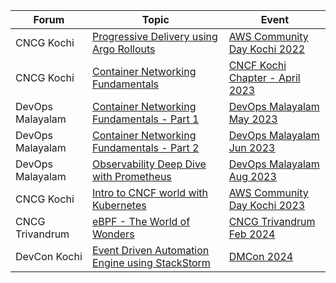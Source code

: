 

| Forum | Topic | Event 
|-------|------|------
| CNCG Kochi| [Progressive Delivery using Argo Rollouts](./acd-kochi-29oct2022/README.md) | [AWS Community Day Kochi 2022](https://www.linkedin.com/feed/update/urn:li:activity:6974982774931808256/)
| CNCG Kochi| [Container Networking Fundamentals](./cncf-kochi-29apr2023/README.md) | [CNCF Kochi Chapter - April 2023](https://community.cncf.io/events/details/cncf-kochi-presents-container-networking-fundamentals/)
| DevOps Malayalam|[Container Networking Fundamentals - Part 1 ](./devops-malayalam-25may2023/README.md) | [DevOps Malayalam May 2023](https://devopsmalayalam.io/course/container-networking/)
| DevOps Malayalam|[Container Networking Fundamentals - Part 2 ](./devops-malayalam-08jum2023/README.md) | [DevOps Malayalam Jun 2023](https://devopsmalayalam.io/course/container-networking-part-2/)
| DevOps Malayalam|[Observability Deep Dive with Prometheus](./devops-malayalam-19aug2023/README.md) | [DevOps Malayalam Aug 2023](https://devopsmalayalam.io/meetup-devops/)
| CNCG Kochi |[Intro to CNCF world with Kubernetes](./acd-kochi-16dec2023/README.md) | [AWS Community Day Kochi 2023](https://www.linkedin.com/posts/awsugkochi_acdkochi23-t03-w01-introduction-to-the-activity-7144891671057424384-0vpq/)
| CNCG Trivandrum | [eBPF - The World of Wonders](./cncf-trivandrum-23feb2024/README.md) | [CNCG Trivandrum Feb 2024](https://community.cncf.io/events/details/cncf-cloud-native-trivandrum-presents-dive-deep-into-gitops-amp-ebpf-a-cloud-native-gathering-in-trivandrum/)
| DevCon Kochi | [Event Driven Automation Engine using StackStorm](./dmcon-kochi-27july2024/README.md) | [DMCon 2024](https://devopsmalayalam.io/dmcon-2024/)